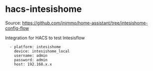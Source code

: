 # hacs-intesishome

Source: https://github.com/jnimmo/home-assistant/tree/intesishome-config-flow

Integration for HACS to test Intesisflow

```climate:
  - platform: intesishome
    device: intesishome_local
    username: admin
    password: admin
    host: 192.168.x.x
```
